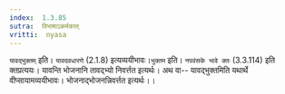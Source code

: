 ```yaml
---
index:  1.3.85
sutra:  विभाषाऽकर्मकात्
vritti:  nyasa
---
```


`यावद्भुक्तम्` इति। `यावदवधारणे` (2.1.8) इत्यव्ययीभावः।`भुक्तम` इति। `नपवंसके भावे क्तः` (3.3.114) इति क्तप्रत्ययः। यावन्ति भोजनानि तावद्भ्यो निवर्त्तत
इत्यर्थः। अथ वा-- यावद्भुक्तमिति यथार्थे वीप्सायामव्ययीभावः। भोजनाद्भोजनन्निवर्त्तत इत्यर्थः।।


